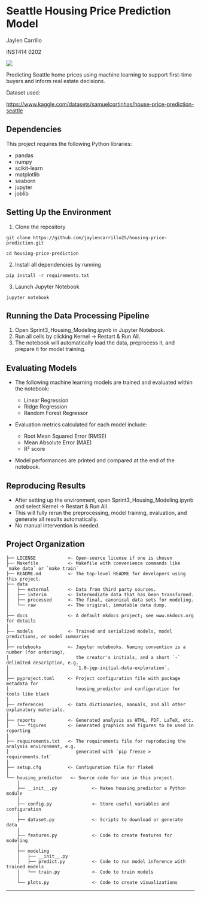 # Seattle Housing Price Prediction Model
Jaylen Carrillo

INST414 0202

<a target="_blank" href="https://cookiecutter-data-science.drivendata.org/">
    <img src="https://img.shields.io/badge/CCDS-Project%20template-328F97?logo=cookiecutter" />
</a>

Predicting Seattle home prices using machine learning to support first-time buyers and inform real estate decisions.

Dataset used:

https://www.kaggle.com/datasets/samuelcortinhas/house-price-prediction-seattle 

## Dependencies
This project requires the following Python libraries:
- pandas
- numpy
- scikit-learn
- matplotlib
- seaborn
- jupyter
- joblib

## Setting Up the Environment
1. Clone the repository

`git clone https://github.com/jaylencarrillo25/housing-price-prediction.git`

`cd housing-price-prediction`

2. Install all dependencies by running

`pip install -r requirements.txt`

3. Launch Jupyter Notebook

`jupyter notebook`

## Running the Data Processing Pipeline
1. Open Sprint3_Housing_Modeling.ipynb in Jupyter Notebook.
2. Run all cells by clicking Kernel → Restart & Run All.
3. The notebook will automatically load the data, preprocess it, and prepare it for model training.

## Evaluating Models
- The following machine learning models are trained and evaluated within the notebook:
  
  - Linear Regression  
  - Ridge Regression  
  - Random Forest Regressor  

- Evaluation metrics calculated for each model include:
  
  - Root Mean Squared Error (RMSE)  
  - Mean Absolute Error (MAE)  
  - R² score  

- Model performances are printed and compared at the end of the notebook.

## Reproducing Results
- After setting up the environment, open Sprint3_Housing_Modeling.ipynb and select Kernel → Restart & Run All.
- This will fully rerun the preprocessing, model training, evaluation, and generate all results automatically.
- No manual intervention is needed.

## Project Organization

```
├── LICENSE            <- Open-source license if one is chosen
├── Makefile           <- Makefile with convenience commands like `make data` or `make train`
├── README.md          <- The top-level README for developers using this project.
├── data
│   ├── external       <- Data from third party sources.
│   ├── interim        <- Intermediate data that has been transformed.
│   ├── processed      <- The final, canonical data sets for modeling.
│   └── raw            <- The original, immutable data dump.
│
├── docs               <- A default mkdocs project; see www.mkdocs.org for details
│
├── models             <- Trained and serialized models, model predictions, or model summaries
│
├── notebooks          <- Jupyter notebooks. Naming convention is a number (for ordering),
│                         the creator's initials, and a short `-` delimited description, e.g.
│                         `1.0-jqp-initial-data-exploration`.
│
├── pyproject.toml     <- Project configuration file with package metadata for 
│                         housing_predictor and configuration for tools like black
│
├── references         <- Data dictionaries, manuals, and all other explanatory materials.
│
├── reports            <- Generated analysis as HTML, PDF, LaTeX, etc.
│   └── figures        <- Generated graphics and figures to be used in reporting
│
├── requirements.txt   <- The requirements file for reproducing the analysis environment, e.g.
│                         generated with `pip freeze > requirements.txt`
│
├── setup.cfg          <- Configuration file for flake8
│
└── housing_predictor   <- Source code for use in this project.
    │
    ├── __init__.py             <- Makes housing_predictor a Python module
    │
    ├── config.py               <- Store useful variables and configuration
    │
    ├── dataset.py              <- Scripts to download or generate data
    │
    ├── features.py             <- Code to create features for modeling
    │
    ├── modeling                
    │   ├── __init__.py 
    │   ├── predict.py          <- Code to run model inference with trained models          
    │   └── train.py            <- Code to train models
    │
    └── plots.py                <- Code to create visualizations
```

--------

